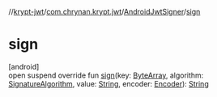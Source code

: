 //[krypt-jwt](../../../index.md)/[com.chrynan.krypt.jwt](../index.md)/[AndroidJwtSigner](index.md)/[sign](sign.md)

# sign

[android]\
open suspend override fun [sign](sign.md)(key: [ByteArray](https://kotlinlang.org/api/latest/jvm/stdlib/kotlin/-byte-array/index.html), algorithm: [SignatureAlgorithm](../../../../krypt-jwt/krypt-jwt/com.chrynan.krypt.jwt/-signature-algorithm/index.md), value: [String](https://kotlinlang.org/api/latest/jvm/stdlib/kotlin/-string/index.html), encoder: [Encoder](../../../../krypt-encoding/krypt-encoding/com.chrynan.krypt.encoding/-encoder/index.md)): [String](https://kotlinlang.org/api/latest/jvm/stdlib/kotlin/-string/index.html)
